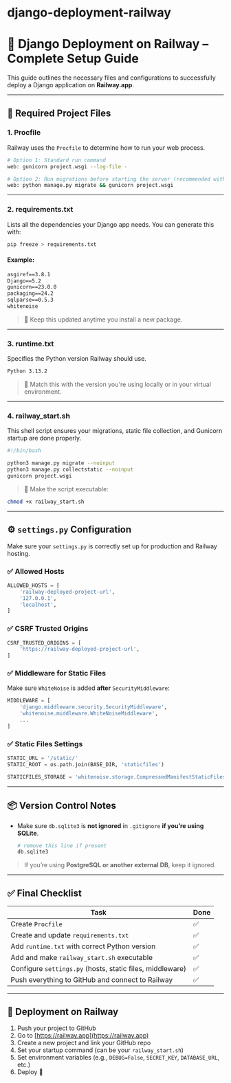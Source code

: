 # django-deployment-railway
# 🚀 Django Deployment on Railway – Complete Setup Guide

This guide outlines the necessary files and configurations to successfully deploy a Django application on **Railway.app**.

---

## 📁 Required Project Files

### 1. **Procfile**

Railway uses the `Procfile` to determine how to run your web process.

```bash
# Option 1: Standard run command
web: gunicorn project.wsgi --log-file -

# Option 2: Run migrations before starting the server (recommended with external DB)
web: python manage.py migrate && gunicorn project.wsgi
```

---

### 2. **requirements.txt**

Lists all the dependencies your Django app needs. You can generate this with:

```bash
pip freeze > requirements.txt
```

#### Example:

```txt
asgiref==3.8.1  
Django==5.2  
gunicorn==23.0.0  
packaging==24.2  
sqlparse==0.5.3  
whitenoise  
```

> 🔁 Keep this updated anytime you install a new package.

---

### 3. **runtime.txt**

Specifies the Python version Railway should use.

```txt
Python 3.13.2
```

> 📌 Match this with the version you're using locally or in your virtual environment.

---

### 4. **railway_start.sh**

This shell script ensures your migrations, static file collection, and Gunicorn startup are done properly.

```bash
#!/bin/bash

python3 manage.py migrate --noinput
python3 manage.py collectstatic --noinput
gunicorn project.wsgi
```

> 🔐 Make the script executable:
```bash
chmod +x railway_start.sh
```

---

## ⚙️ `settings.py` Configuration

Make sure your `settings.py` is correctly set up for production and Railway hosting.

### ✅ Allowed Hosts

```python
ALLOWED_HOSTS = [
    'railway-deployed-project-url',
    '127.0.0.1',
    'localhost',
]
```

### ✅ CSRF Trusted Origins

```python
CSRF_TRUSTED_ORIGINS = [
    'https://railway-deployed-project-url',
]
```

### ✅ Middleware for Static Files

Make sure `WhiteNoise` is added **after** `SecurityMiddleware`:

```python
MIDDLEWARE = [
    'django.middleware.security.SecurityMiddleware',
    'whitenoise.middleware.WhiteNoiseMiddleware',
    ...
]
```

### ✅ Static Files Settings

```python
STATIC_URL = '/static/'
STATIC_ROOT = os.path.join(BASE_DIR, 'staticfiles')

STATICFILES_STORAGE = 'whitenoise.storage.CompressedManifestStaticFilesStorage'
```

---

## 📦 Version Control Notes

- Make sure `db.sqlite3` is **not ignored** in `.gitignore` **if you’re using SQLite**.
  ```bash
  # remove this line if present
  db.sqlite3
  ```

> If you’re using **PostgreSQL or another external DB**, keep it ignored.

---

## ✅ Final Checklist

| Task | Done |
|------|------|
| Create `Procfile` | ✅ |
| Create and update `requirements.txt` | ✅ |
| Add `runtime.txt` with correct Python version | ✅ |
| Add and make `railway_start.sh` executable | ✅ |
| Configure `settings.py` (hosts, static files, middleware) | ✅ |
| Push everything to GitHub and connect to Railway | ✅ |

---

## 🔗 Deployment on Railway

1. Push your project to GitHub  
2. Go to [https://railway.app](https://railway.app)  
3. Create a new project and link your GitHub repo  
4. Set your startup command (can be your `railway_start.sh`)  
5. Set environment variables (e.g., `DEBUG=False`, `SECRET_KEY`, `DATABASE_URL`, etc.)  
6. Deploy 🚀
